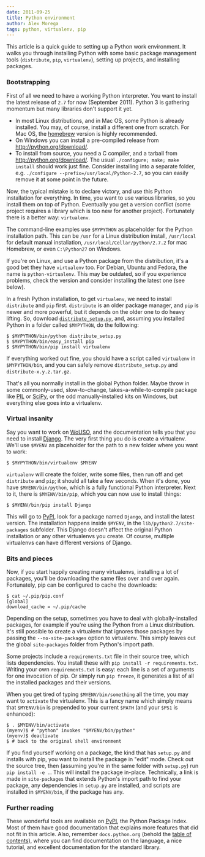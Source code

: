 ```yaml
---
date: 2011-09-25
title: Python environment
author: Alex Morega
tags: python, virtualenv, pip
---
```


This article is a quick guide to setting up a Python work environment.  It
walks you through installing Python with some basic package management tools
(`distribute`, `pip`, `virtualenv`), setting up projects, and installing
packages.

<!--more-->

### Bootstrapping

First of all we need to have a working Python interpreter. You want to
install the latest release of `2.7` for now (September 2011). Python 3
is gathering momentum but many libraries don't support it yet.

* In most Linux distributions, and in Mac OS, some Python is
  already installed. You may, of course, install a different one from
  scratch. For Mac OS, the [homebrew][] version is highly recommended.
* On Windows you can install a pre-compiled release from
  <http://python.org/download/>.
* To install from source, you need a C compiler, and a tarball from
  <http://python.org/download/>. The usual `./configure; make; make
  install` should work just fine. Consider installing into a separate
  folder, e.g. `./configure --prefix=/usr/local/Python-2.7`, so you can
  easily remove it at some point in the future.

Now, the typical mistake is to declare victory, and use this Python
installation for everything. In time, you want to use various libraries,
so you install them on top of Python. Eventually you get a version
conflict (some project requires a library which is too new for another
project). Fortunately there is a better way: `virtualenv`.

The command-line examples use `$MYPYTHON` as placeholder for the Python
installation path. This can be `/usr` for a Linux distribution install,
`/usr/local` for default manual installation,
`/usr/local/Cellar/python/2.7.2` for mac Homebrew, or even `C:\Python27`
on Windows.

If you're on Linux, and use a Python package from the distribution, it's
a good bet they have `virtualenv` too. For Debian, Ubuntu and Fedora, the
name is `python-virtualenv`. This may be outdated, so if you experience
problems, check the version and consider installing the latest one (see
below).

In a fresh Python installation, to get `virtualenv`, we need to install
`distribute` and `pip` first. `distribute` is an older package manager,
and `pip` is newer and more powerful, but it depends on the older one to
do heavy lifting. So, download
[`distribute_setup.py`][distribute-setup], and, assuming you installed
Python in a folder called `$MYPYTHON`, do the following:

    $ $MYPYTHON/bin/python distribute_setup.py
    $ $MYPYTHON/bin/easy_install pip
    $ $MYPYTHON/bin/pip install virtualenv

If everything worked out fine, you should have a script called
`virtualenv` in `$MYPYTHON/bin`, and you can safely remove
`distribute_setup.py` and `distribute-x.y.z.tar.gz`.

That's all you normally install in the global Python folder. Maybe throw
in some commonly-used, slow-to-change, takes-a-while-to-compile package
like [PIL][] or [SciPy][], or the odd manually-installed kits on
Windows, but everything else goes into a virtualenv.

[homebrew]: http://brew.sh/
[distribute-setup]: http://python-distribute.org/distribute_setup.py
[pil]: http://www.pythonware.com/products/pil/
[scipy]: http://www.scipy.org/


### Virtual insanity

Say you want to work on [WoUSO][], and the documentation tells you that
you need to install [Django][]. The very first thing you do is create a
virtualenv. We'll use `$MYENV` as placeholder for the path to a new
folder where you want to work:

    $ $MYPYTHON/bin/virtualenv $MYENV

`virtualenv` will create the folder, write some files, then run off and
get `distribute` and `pip`; it should all take a few seconds. When it's
done, you have `$MYENV/bin/python`, which is a fully functional Python
interpreter. Next to it, there is `$MYENV/bin/pip`, which you can now
use to install things:

    $ $MYENV/bin/pip install Django

This will go to [PyPI][], look for a package named `Django`, and install
the latest version. The installation happens inside `$MYENV`, in the
`lib/python2.7/site-packages` subfolder. This Django doesn't affect the
original Python installation or any other virtualenvs you create. Of
course, multiple virtualenvs can have different versions of Django.


### Bits and pieces

Now, if you start happily creating many virtualenvs, installing a lot of
packages, you'll be downloading the same files over and over again.
Fortunately, pip can be configured to cache the downloads:

    $ cat ~/.pip/pip.conf
    [global]
    download_cache = ~/.pip/cache

Depending on the setup, sometimes you have to deal with
globally-installed packages, for example if you're using the Python from
a Linux distribution. It's still possible to create a virtualenv that
ignores those packages by passing the `--no-site-packages` option to
virtualenv. This simply leaves out the global `site-packages` folder
from Python's import path.

Some projects include a `requirements.txt` file in their source tree,
which lists dependencies. You install these with `pip install -r
requirements.txt`. Writing your own `requirements.txt` is easy: each
line is a set of arguments for one invocation of pip. Or simply run `pip
freeze`, it generates a list of all the installed packages and their
versions.

When you get tired of typing `$MYENV/bin/something` all the time, you
may want to `activate` the virtualenv. This is a fancy name which simply
means that `$MYENV/bin` is prepended to your current `$PATH` (and your
`$PS1` is enhanced):

    $ . $MYENV/bin/activate
    (myenv)$ # "python" invokes "$MYENV/bin/python"
    (myenv)$ deactivate
    $ # back to the original shell environment

If you find yourself working on a package, the kind that has `setup.py`
and installs with pip, you want to install the package in "edit" mode.
Check out the source tree, then (assuming you're in the same folder with
`setup.py`) run `pip install -e .`. This will install the package
in-place. Technically, a link is made in `site-packages` that extends
Python's import path to find your package, any dependencies in
`setup.py` are installed, and scripts are installed in `$MYENV/bin`, if
the package has any.

[wouso]: https://projects.rosedu.org/projects/wousodjango
[django]: https://www.djangoproject.com/
[pypi]: http://pypi.python.org/


### Further reading

These wonderful tools are available on [PyPI][], the Python Package
Index. Most of them have good documentation that explains more features
that did not fit in this article. Also, remember `docs.python.org`
(behold the [table of contents][]), where you can find documentation on
the language, a nice tutorial, and excellent documentation for the
standard library.

[table of contents]: http://docs.python.org/contents.html
